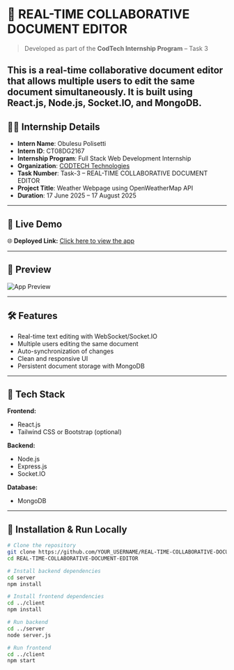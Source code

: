 # 📝 REAL-TIME COLLABORATIVE DOCUMENT EDITOR

> Developed as part of the **CodTech Internship Program** – Task 3

This is a real-time collaborative document editor that allows multiple users to edit the same document simultaneously. It is built using **React.js**, **Node.js**, **Socket.IO**, and **MongoDB**.
---
## 👨‍💻 Internship Details
- **Intern Name**: Obulesu Polisetti
- **Intern ID**: CT08DG2167  
- **Internship Program**: Full Stack Web Development Internship  
- **Organization**: [CODTECH Technologies](https://codtech.in)  
- **Task Number**: Task-3 – REAL-TIME COLLABORATIVE DOCUMENT EDITOR  
- **Project Title**: Weather Webpage using OpenWeatherMap API  
- **Duration**: 17 June 2025 – 17 August 2025 
---

## 🚀 Live Demo

🌐 **Deployed Link:** [Click here to view the app](https://your-deployment-link.com)

---

## 📸 Preview

![App Preview](./preview.png)

---

## 🛠️ Features

- Real-time text editing with WebSocket/Socket.IO
- Multiple users editing the same document
- Auto-synchronization of changes
- Clean and responsive UI
- Persistent document storage with MongoDB

---

## 🧰 Tech Stack

**Frontend:**
- React.js
- Tailwind CSS or Bootstrap (optional)

**Backend:**
- Node.js
- Express.js
- Socket.IO

**Database:**
- MongoDB

---

## 🔧 Installation & Run Locally

```bash
# Clone the repository
git clone https://github.com/YOUR_USERNAME/REAL-TIME-COLLABORATIVE-DOCUMENT-EDITOR.git
cd REAL-TIME-COLLABORATIVE-DOCUMENT-EDITOR

# Install backend dependencies
cd server
npm install

# Install frontend dependencies
cd ../client
npm install

# Run backend
cd ../server
node server.js

# Run frontend
cd ../client
npm start


